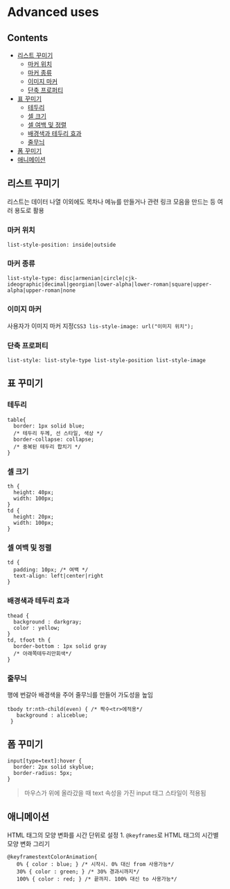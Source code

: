 Advanced uses
=============

Contents
--------

-	[리스트 꾸미기](#리스트-꾸미기)
	-	[마커 위치](#마커-위치)
	-	[마커 종류](#마커-종류)
	-	[이미지 마커](#이미지-마커)
	-	[단축 프로퍼티](#단축-프로퍼티)
-	[표 꾸미기](#표-꾸미기)
	-	[테두리](#테두리)
	-	[셀 크기](#셀-크기)
	-	[셀 여백 및 정렬](#셀-여백-및-정렬)
	-	[배경색과 테두리 효과](#배경색과-테두리-효과)
	-	[줄무늬](#줄무늬)
-	[폼 꾸미기](#폼-꾸미기)
-	[애니메이션](#애니메이션)

리스트 꾸미기
-------------

리스트는 데이터 나열 이외에도 목차나 메뉴를 만들거나 관련 링크 모음을 만드는 등 여러 용도로 활용

### 마커 위치

```css3
list-style-position: inside|outside
```

### 마커 종류

```css3
list-style-type: disc|armenian|circle|cjk-ideographic|decimal|georgian|lower-alpha|lower-roman|square|upper-alpha|upper-roman|none
```

### 이미지 마커

사용자가 이미지 마커 지정`CSS3
lis-style-image: url("이미지 위치");
`

### 단축 프로퍼티

```css3
list-style: list-style-type list-style-position list-style-image
```

표 꾸미기
---------

### 테두리

```css3
table{
  border: 1px solid blue;
  /* 테두리 두께, 선 스타일, 색상 */
  border-collapse: collapse;
  /* 중복된 테두리 합치기 */
}
```

### 셀 크기

```css3
th {
  height: 40px;
  width: 100px;
}
td {
  height: 20px;
  width: 100px;
}
```

### 셀 여백 및 정렬

```css3
td {
  padding: 10px; /* 여백 */
  text-align: left|center|right
}
```

### 배경색과 테두리 효과

```CSS3
thead {
  background : darkgray;
  color : yellow;
}
td, tfoot th {
  border-bottom : 1px solid gray
  /* 아래쪽테두리만회색*/
}
```

### 줄무늬

행에 번갈아 배경색을 주어 줄무늬를 만들어 가도성을 높임

```css3
tbody tr:nth-child(even) { /* 짝수<tr>에적용*/
   background : aliceblue;
 }
```

폼 꾸미기
---------

```css3
input[type=text]:hover {
  border: 2px solid skyblue;
  border-radius: 5px;
}
```

> 마우스가 위에 올라갔을 때 text 속성을 가진 input 태그 스타일이 적용됨

애니메이션
----------

HTML 태그의 모양 변화를 시간 단위로 설정 1. `@keyframes`로 HTML 태그의 시간별 모양 변화 그리기

```css3
@keyframestextColorAnimation{
   0% { color : blue; } /* 시작시. 0% 대신 from 사용가능*/
   30% { color : green; } /* 30% 경과시까지*/
   100% { color : red; } /* 끝까지. 100% 대신 to 사용가능*/
```
